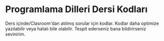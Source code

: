 # Programlama Dilleri Dersi Kodları
Ders içinde/Clasroom'dan atılmış sorular için kodlar. Kodlar daha optimize yazılabilir veya hatalı bile olabilir. Tespit ederseniz bana bildirirseniz sevinirim.
